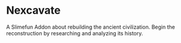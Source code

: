 # Nexcavate

A Slimefun Addon about rebuilding the ancient civilization.
Begin the reconstruction by researching and analyzing its history.

